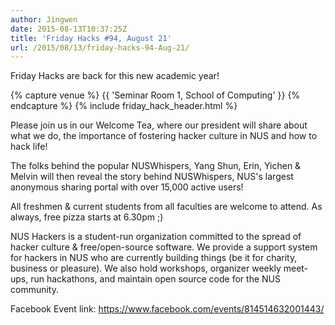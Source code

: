 ```yaml
---
author: Jingwen
date: 2015-08-13T10:37:25Z
title: 'Friday Hacks #94, August 21'
url: /2015/08/13/friday-hacks-94-Aug-21/
---
```


Friday Hacks are back for this new academic year!

{% capture venue %}
    {{ 'Seminar Room 1, School of Computing' }}
{% endcapture %}
{% include friday_hack_header.html %}

Please join us in our Welcome Tea, where our president will share about what we do, the importance of fostering hacker culture in NUS and how to hack life!

The folks behind the popular NUSWhispers, Yang Shun, Erin, Yichen & Melvin will then reveal the story behind NUSWhispers, NUS's largest anonymous sharing portal with over 15,000 active users!

All freshmen & current students from all faculties are welcome to attend. As always, free pizza starts at 6.30pm ;)

NUS Hackers is a student-run organization committed to the spread of hacker culture & free/open-source software. We provide a support system for hackers in NUS who are currently building things (be it for charity, business or pleasure). We also hold workshops, organizer weekly meet-ups, run hackathons, and maintain open source code for the NUS community.

Facebook Event link: https://www.facebook.com/events/814514632001443/
